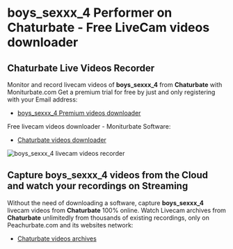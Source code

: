 # boys_sexxx_4 Performer on Chaturbate - Free LiveCam videos downloader

## Chaturbate Live Videos Recorder

Monitor and record livecam videos of **boys_sexxx_4** from **Chaturbate** with Moniturbate.com
Get a premium trial for free by just and only registering with your Email address:
* [boys_sexxx_4 Premium videos downloader](https://moniturbate.com/request-demo-licence-key.html)

Free livecam videos downloader - Moniturbate Software:
* [Chaturbate videos downloader](https://moniturbate.com/moniturbate-download-software.html)

![boys_sexxx_4 livecam videos recorder](https://peachurnet.com/templates/moniturbate-software.png)


## Capture boys_sexxx_4 videos from the Cloud and watch your recordings on Streaming

Without the need of downloading a software, capture **boys_sexxx_4** livecam videos from **Chaturbate** 100% online.
Watch Livecam archives from **Chaturbate** unlimitedly from thousands of existing recordings, only on Peachurbate.com and its websites network:
* [Chaturbate videos archives](https://peachurnet.com/)